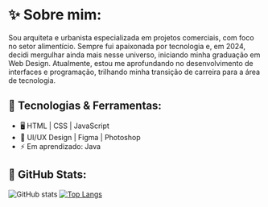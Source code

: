 # ✨ Sobre mim: 

Sou arquiteta e urbanista especializada em projetos comerciais, com foco no setor alimentício. Sempre fui apaixonada por tecnologia e, em 2024, decidi mergulhar ainda mais nesse universo, iniciando minha graduação em Web Design. Atualmente, estou me aprofundando no desenvolvimento de interfaces e programação, trilhando minha transição de carreira para a área de tecnologia.

## 🚀 Tecnologias & Ferramentas:  
- 🖥️ HTML | CSS | JavaScript  
- 🎨 UI/UX Design | Figma | Photoshop 
- ⚡ Em aprendizado: Java

## 🔗 GitHub Stats:
![GitHub stats](https://github-readme-stats.vercel.app/api?username=nataliaguaita&show_icons=true&theme=graywhite)
[![Top Langs](https://github-readme-stats.vercel.app/api/top-langs/?username=nataliaguaita&hide=javascript,html&theme=graywhite)](https://github.com/nataliaguaita/github-readme-stats)
